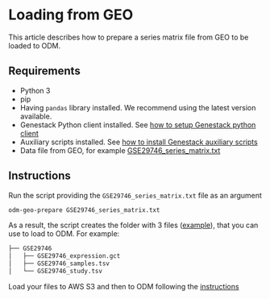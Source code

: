 # Loading from GEO

This article describes how to prepare a series matrix file from GEO to be loaded to ODM.

## Requirements

- Python 3
- pip
- Having `pandas` library installed. We recommend using the latest version available.
- Genestack Python client installed. See [how to setup Genestack python client](../packages-to-install/genestack-python-client.md)
- Auxiliary scripts installed. See [how to install Genestack auxiliary scripts](../packages-to-install/genestack-auxiliary-scripts.md)
- Data file from GEO, for example [GSE29746_series_matrix.txt](loading-from-geo/GSE29746_series_matrix.txt)

## Instructions

Run the script providing the `GSE29746_series_matrix.txt` file as an argument

```bash
odm-geo-prepare GSE29746_series_matrix.txt
```

As a result, the script creates the folder with 3 files ([example](loading-from-geo/GSE29746.zip)), that you can use to load to ODM.
For example:

```bash
├── GSE29746
│   ├── GSE29746_expression.gct
│   ├── GSE29746_samples.tsv
│   └── GSE29746_study.tsv
```

Load your files to AWS S3 and then to ODM following the [instructions](uploading-study.md)
